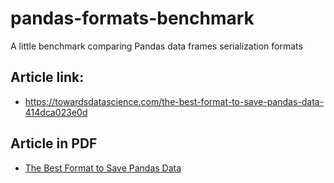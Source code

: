 # pandas-formats-benchmark
A little benchmark comparing Pandas data frames serialization formats

## Article link:
* https://towardsdatascience.com/the-best-format-to-save-pandas-data-414dca023e0d

## Article in PDF
* [The Best Format to Save Pandas Data](https://github.com/professorsoares/pandas-formats-benchmark/blob/master/The%20Best%20Format%20to%20Save%20Pandas%20Data%20_%20by%20Ilia%20Zaitsev%20_%20Towards%20Data%20Science.pdf)
